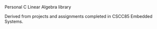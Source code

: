 Personal C Linear Algebra library

Derived from projects and assignments completed in CSCC85 Embedded Systems.
